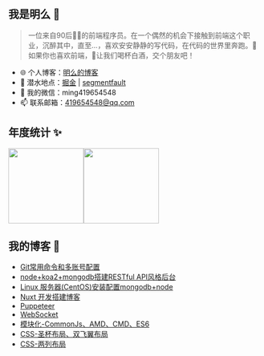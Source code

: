 ## 我是明么 🚀

> 一位来自90后👳‍♂️的前端程序员。在一个偶然的机会下接触到前端这个职业，沉醉其中，直至...，喜欢安安静静的写代码，在代码的世界里奔跑。💯 如果你也喜欢前端，🍺让我们喝杯白酒，交个朋友吧！

- 🌐 个人博客：[明么的博客](https://www.mingme.net/)
- 🏡 潜水地点：[掘金](https://juejin.cn/user/448256473565480) | [segmentfault](https://segmentfault.com/u/mingme)
- 💬 我的微信：ming419654548
- 📫 联系邮箱：419654548@qq.com


## 年度统计 ✨

<p><img align="center" height="150px" src="https://github-readme-stats.vercel.app/api?username=zhangquanming&hide_border=true&show_icons=true&include_all_commits=true&line_height=21&bg_color=0,EC6C6C,FFD479,FFFC79,73FA79&theme=buefy&locale=cn" /><img align="center" height="150px" src="https://github-readme-stats.vercel.app/api/top-langs/?username=zhangquanming&hide_border=true&layout=compact&bg_color=0,73FA79,73FDFF,D783FF&theme=buefy&locale=cn" /></p>


## 我的博客 🌱
 
 - [Git常用命令和多账号配置](https://www.mingme.net/article/detail/60715c9db0671611a8b6cdf7)
 - [node+koa2+mongodb搭建RESTful API风格后台](https://www.mingme.net/article/detail/5fc5e9b227ae830533255cae)
 - [Linux 服务器(CentOS)安装配置mongodb+node](https://www.mingme.net/article/detail/5fb7d1283599cc0735510e8e)
 - [Nuxt 开发搭建博客](https://www.mingme.net/article/detail/5facab867ecaea5c663e1939)
 - [Puppeteer](https://www.mingme.net/article/detail/5fa7a2977ecaea5c663e1935)
 - [WebSocket](https://www.mingme.net/article/detail/5fa66abcd5c24b50000f9c66)
 - [模块化-CommonJs、AMD、CMD、ES6](https://www.mingme.net/article/detail/5fa019ad91c89515427be449)
 - [CSS-圣杯布局、双飞翼布局](https://www.mingme.net/article/detail/5f9a982191c89515427be442)
 - [CSS-两列布局](https://www.mingme.net/article/detail/5f87b0df0c04c68bd4f8e672)


